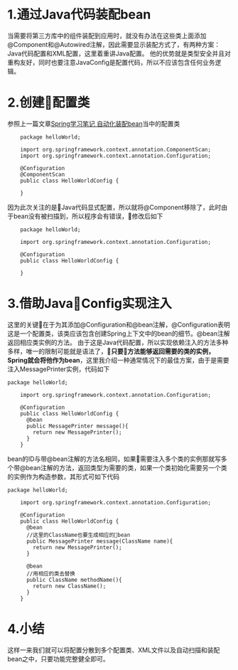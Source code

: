 # 1.通过Java代码装配bean
当需要将第三方库中的组件装配到应用时，就没有办法在这些类上面添加@Component和@Autowired注解，因此需要显示装配方式了，有两种方案：Java代码配置和XML配置，这里着重讲Java配置。
他的优势就是类型安全并且对重构友好，同时也要注意JavaConfig是配置代码，所以不应该包含任何业务逻辑。
# 2.创建配置类
参照上一篇文章[Spring学习笔记 自动化装配bean](https://blog.csdn.net/qq_39385118/article/details/80662265)当中的配置类
```
    package helloWorld;  
      
    import org.springframework.context.annotation.ComponentScan;  
    import org.springframework.context.annotation.Configuration;  
      
    @Configuration  
    @ComponentScan  
    public class HelloWorldConfig {  
      
    }  
```
因为此次关注的是Java代码显式配置，所以就将@Component移除了，此时由于bean没有被扫描到，所以程序会有错误，修改后如下
```
    package helloWorld;  
      
    import org.springframework.context.annotation.Configuration;  
      
    @Configuration  
    public class HelloWorldConfig {  
      
    }  
```
# 3.借助JavaConfig实现注入
这里的关键在于为其添加@Configuration和@bean注解，@Configuration表明这是一个配置类，该类应该包含创建Spring上下文中的bean的细节。@bean注解返回相应类实例的方法。
由于这是Java代码配置，所以实现依赖注入的方法多种多样，唯一的限制可能就是语法了，**只要方法能够返回需要的类的实例，Spring就会将他作为bean**，这里我介绍一种通常情况下的最佳方案，由于是需要注入MessagePrinter实例，代码如下
```
package helloWorld;  
      
    import org.springframework.context.annotation.Configuration;  
      
    @Configuration  
    public class HelloWorldConfig {  
      @bean
      public MessagePrinter message(){
        return new MessagePrinter();
      }
    }  
```
bean的ID与带@bean注解的方法名相同，如果需要注入多个类的实例那就写多个带@bean注解的方法，返回类型为需要的类，如果一个类初始化需要另一个类的实例作为构造参数，其形式可如下代码
```
package helloWorld;  
      
    import org.springframework.context.annotation.Configuration;  
      
    @Configuration  
    public class HelloWorldConfig {  
      @bean
      //这里的ClassName也要生成相应的bean
      public MessagePrinter message(ClassName name){ 
        return new MessagePrinter();
      }

      @bean
      //用相应的类去替换
      public ClassName methodName(){
        return new ClassName();
      }
    }  
```
# 4.小结
这样一来我们就可以将配置分散到多个配置类、XML文件以及自动扫描和装配bean之中，只要功能完整健全即可。